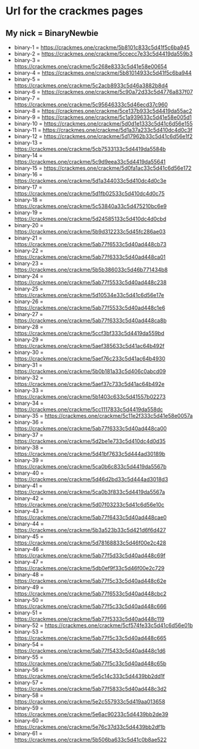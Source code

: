 # Url for the crackmes pages
## My nick = BinaryNewbie

- binary-1 = https://crackmes.one/crackme/5b8101c833c5d41f5c6ba945
- binary-2 = https://crackmes.one/crackme/5ccecc7e33c5d4419da559b3
- binary-3 = https://crackmes.one/crackme/5c268e8333c5d41e58e00654
- binary-4 = https://crackmes.one/crackme/5b81014933c5d41f5c6ba944
- binary-5 = https://crackmes.one/crackme/5c2acb8933c5d46a3882b8d4
- binary-6 = https://crackmes.one/crackme/5c90a72d33c5d4776a837f07
- binary-7 = https://crackmes.one/crackme/5c95646333c5d46ecd37c960
- binary-8 = https://crackmes.one/crackme/5ce137b933c5d4419da55ac2
- binary-9 = https://crackmes.one/crackme/5c1a939633c5d41e58e005d1
- binary-10 = https://crackmes.one/crackme/5d0d1e1333c5d41c6d56e155
- binary-11 = https://crackmes.one/crackme/5d1a37a233c5d410dc4d0c3f
- binary-12 = https://crackmes.one/crackme/5d17962b33c5d41c6d56e1f2
- binary-13 = https://crackmes.one/crackme/5cb7533133c5d4419da5584b 
- binary-14 = https://crackmes.one/crackme/5c9d9eea33c5d4419da55641
- binary-15 = https://crackmes.one/crackme/5d0fa1ac33c5d41c6d56e172
- binary-16 = https://crackmes.one/crackme/5d1a344033c5d410dc4d0c3e
- binary-17 = https://crackmes.one/crackme/5d1fb02533c5d410dc4d0c75
- binary-18 = https://crackmes.one/crackme/5c53840a33c5d475210bc6e9
- binary-19 = https://crackmes.one/crackme/5d24585133c5d410dc4d0cbd
- binary-20 = https://crackmes.one/crackme/5b9d312233c5d45fc286ae03
- binary-21 = https://crackmes.one/crackme/5ab77f6533c5d40ad448cb73
- binary-22 = https://crackmes.one/crackme/5ab77f6333c5d40ad448ca01
- binary-23 = https://crackmes.one/crackme/5b5b386033c5d46b771434b8
- binary-24 = https://crackmes.one/crackme/5ab77f5533c5d40ad448c238
- binary-25 = https://crackmes.one/crackme/5d10534e33c5d41c6d56e17e
- binary-26 = https://crackmes.one/crackme/5ab77f5533c5d40ad448c1e6
- binary-27 = https://crackmes.one/crackme/5ab77f6333c5d40ad448ca8b
- binary-28 = https://crackmes.one/crackme/5ccf3bf333c5d4419da559bd
- binary-29 = https://crackmes.one/crackme/5aef385633c5d41ac64b492f
- binary-30 = https://crackmes.one/crackme/5aef76c233c5d41ac64b4930
- binary-31 = https://crackmes.one/crackme/5b0b181a33c5d406c0abcd09
- binary-32 = https://crackmes.one/crackme/5aef37c733c5d41ac64b492e
- binary-33 = https://crackmes.one/crackme/5b1403c633c5d41557b02273
- binary-34 = https://crackmes.one/crackme/5cc1117833c5d4419da558dc
- binary-35 = https://crackmes.one/crackme/5c11e2f333c5d41e58e0057a
- binary-36 = https://crackmes.one/crackme/5ab77f6333c5d40ad448ca00
- binary-37 = https://crackmes.one/crackme/5d2be1e733c5d410dc4d0d35
- binary-38 = https://crackmes.one/crackme/5d41bf7633c5d444ad30189b
- binary-39 = https://crackmes.one/crackme/5ca0b6c833c5d4419da5567b
- binary-40 = https://crackmes.one/crackme/5d46d2bd33c5d444ad3018d3
- binary-41 = https://crackmes.one/crackme/5ca0b3f833c5d4419da5567a
- binary-42 = https://crackmes.one/crackme/5d07f03233c5d41c6d56e10c
- binary-43 = https://crackmes.one/crackme/5ab77f6433c5d40ad448cae0
- binary-44 = https://crackmes.one/crackme/5b3a523b33c5d421d6f6d427
- binary-45 = https://crackmes.one/crackme/5d78168833c5d46f00e2c428
- binary-46 = https://crackmes.one/crackme/5ab77f5d33c5d40ad448c69f
- binary-47 = https://crackmes.one/crackme/5db0ef9f33c5d46f00e2c729
- binary-48 = https://crackmes.one/crackme/5ab77f5c33c5d40ad448c62e
- binary-49 = https://crackmes.one/crackme/5ab77f6533c5d40ad448cbc2
- binary-50 = https://crackmes.one/crackme/5ab77f5c33c5d40ad448c666
- binary-51 = https://crackmes.one/crackme/5ab77f5333c5d40ad448c119
- binary-52 = https://crackmes.one/crackme/5cf574fe33c5d41c6d56e01b
- binary-53 = https://crackmes.one/crackme/5ab77f5c33c5d40ad448c665
- binary-54 = https://crackmes.one/crackme/5ab77f5433c5d40ad448c1d6
- binary-55 = https://crackmes.one/crackme/5ab77f5c33c5d40ad448c65b
- binary-56 = https://crackmes.one/crackme/5e5c14c333c5d4439bb2dd1f
- binary-57 = https://crackmes.one/crackme/5ab77f5833c5d40ad448c3d2
- binary-58 = https://crackmes.one/crackme/5e2c557933c5d419aa013658
- binary-59 = https://crackmes.one/crackme/5e6ac90233c5d4439bb2de39
- binary-60 = https://crackmes.one/crackme/5e76c37d33c5d4439bb2df1b
- binary-61 = https://crackmes.one/crackme/5b506ba633c5d41c0b8ae522
